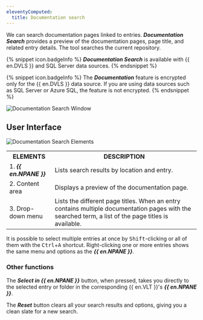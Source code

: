 ```yaml
---
eleventyComputed:
  title: Documentation search
---
```

We can search documentation pages linked to entries. ***Documentation Search*** provides a preview of the documentation pages, page title, and related entry details. The tool searches the current repository.  

{% snippet icon.badgeInfo %} 
***Documentation Search*** is available with {{ en.DVLS }} and SQL Server data sources. 
{% endsnippet %}
 
{% snippet icon.badgeInfo %} 
The ***Documentation*** feature is encrypted only for the {{ en.DVLS }} data source. If you are using data sources such as SQL Server or Azure SQL, the feature is not encrypted. 
{% endsnippet %}
 
 
![Documentation Search Window](https://webdevolutions.azureedge.net/docs/en/rdm/windows/clip9001.png) 

## User Interface 

![Documentation Search Elements](https://webdevolutions.azureedge.net/docs/en/rdm/windows/clip7003.png) 

<table>
	<tr>
		<th>
ELEMENTS 
		</th>
		<th>
DESCRIPTION 
		</th>
	</tr>
	<tr>
		<td>
1. <b><i>{{ en.NPANE }}</i></b> 
		</td>
		<td>
Lists search results by location and entry. 
		</td>
	</tr>
	<tr>
		<td>
2. Content area 
		</td>
		<td>
Displays a preview of the documentation page. 
		</td>
	</tr>
	<tr>
		<td>
3. Drop-down menu 
		</td>
		<td>
Lists the different page titles. When an entry contains multiple documentation pages with the searched term, a list of the page titles is available. 
		</td>
	</tr>
</table>

It is possible to select multiple entries at once by <kbd>Shift</kbd>-clicking or all of them with the <kbd>Ctrl</kbd>+<kbd>A</kbd> shortcut. Right-clicking one or more entries shows the same menu and options as the ***{{ en.NPANE }}***. 

### Other functions 

The ***Select in {{ en.NPANE }}*** button, when pressed, takes you directly to the selected entry or folder in the corresponding {{ en.VLT }}'s ***{{ en.NPANE }}***.  

The ***Reset*** button clears all your search results and options, giving you a clean slate for a new search. 
